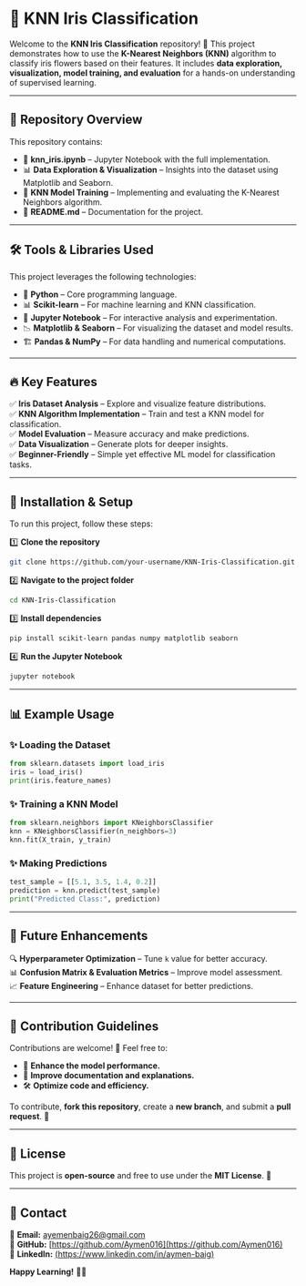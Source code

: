 # 📌 KNN Iris Classification

Welcome to the **KNN Iris Classification** repository! 🚀 This project demonstrates how to use the **K-Nearest Neighbors (KNN)** algorithm to classify iris flowers based on their features. It includes **data exploration, visualization, model training, and evaluation** for a hands-on understanding of supervised learning.

---

## 📂 Repository Overview

This repository contains:

- 📁 **knn_iris.ipynb** – Jupyter Notebook with the full implementation.
- 📊 **Data Exploration & Visualization** – Insights into the dataset using Matplotlib and Seaborn.
- 🤖 **KNN Model Training** – Implementing and evaluating the K-Nearest Neighbors algorithm.
- 📝 **README.md** – Documentation for the project.

---

## 🛠️ Tools & Libraries Used

This project leverages the following technologies:

- 🐍 **Python** – Core programming language.
- 📊 **Scikit-learn** – For machine learning and KNN classification.
- 📒 **Jupyter Notebook** – For interactive analysis and experimentation.
- 📉 **Matplotlib & Seaborn** – For visualizing the dataset and model results.
- 🏗️ **Pandas & NumPy** – For data handling and numerical computations.

---

## 🔥 Key Features

✅ **Iris Dataset Analysis** – Explore and visualize feature distributions.  
✅ **KNN Algorithm Implementation** – Train and test a KNN model for classification.  
✅ **Model Evaluation** – Measure accuracy and make predictions.  
✅ **Data Visualization** – Generate plots for deeper insights.  
✅ **Beginner-Friendly** – Simple yet effective ML model for classification tasks.  

---

## 🚀 Installation & Setup

To run this project, follow these steps:

1️⃣ **Clone the repository**
```sh
git clone https://github.com/your-username/KNN-Iris-Classification.git
```

2️⃣ **Navigate to the project folder**
```sh
cd KNN-Iris-Classification
```

3️⃣ **Install dependencies**
```sh
pip install scikit-learn pandas numpy matplotlib seaborn
```

4️⃣ **Run the Jupyter Notebook**
```sh
jupyter notebook
```

---

## 📊 Example Usage

### ✨ Loading the Dataset
```python
from sklearn.datasets import load_iris
iris = load_iris()
print(iris.feature_names)
```

### ✨ Training a KNN Model
```python
from sklearn.neighbors import KNeighborsClassifier
knn = KNeighborsClassifier(n_neighbors=3)
knn.fit(X_train, y_train)
```

### ✨ Making Predictions
```python
test_sample = [[5.1, 3.5, 1.4, 0.2]]
prediction = knn.predict(test_sample)
print("Predicted Class:", prediction)
```

---

## 📌 Future Enhancements

🔍 **Hyperparameter Optimization** – Tune `k` value for better accuracy.  
📊 **Confusion Matrix & Evaluation Metrics** – Improve model assessment.  
📈 **Feature Engineering** – Enhance dataset for better predictions.  

---

## 🤝 Contribution Guidelines

Contributions are welcome! 🎉 Feel free to:

- 🚀 **Enhance the model performance.**  
- 📝 **Improve documentation and explanations.**  
- 🛠 **Optimize code and efficiency.**  

To contribute, **fork this repository**, create a **new branch**, and submit a **pull request**. 🤗  

---

## 📜 License

This project is **open-source** and free to use under the **MIT License**. 🚀

---

## 📩 Contact
📧 **Email:** [ayemenbaig26@gmail.com](ayemenbaig26@gmail.com)  
🐙 **GitHub:** [https://github.com/Aymen016](https://github.com/Aymen016)  
💼 **LinkedIn:** [(https://www.linkedin.com/in/aymen-baig)](https://www.linkedin.com/in/aymen-baig-700a06284/) 

**Happy Learning!** 🚀🎯

